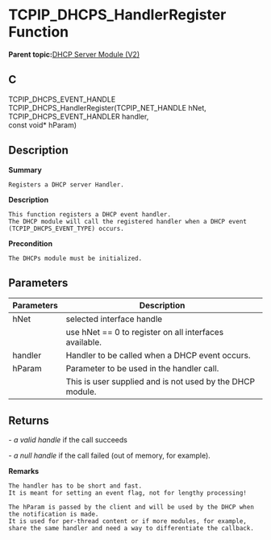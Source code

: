 # TCPIP\_DHCPS\_HandlerRegister Function

**Parent topic:**[DHCP Server Module \(V2\)](GUID-EE292D18-2DE6-478E-AAE1-74C69A31459E.md)

## C

TCPIP\_DHCPS\_EVENT\_HANDLE TCPIP\_DHCPS\_HandlerRegister\(TCPIP\_NET\_HANDLE hNet, TCPIP\_DHCPS\_EVENT\_HANDLER handler,<br />const void\* hParam\)

## Description

**Summary**

```
Registers a DHCP server Handler.  
```

**Description**

```
This function registers a DHCP event handler.
The DHCP module will call the registered handler when a DHCP event (TCPIP_DHCPS_EVENT_TYPE) occurs.  
```

**Precondition**

```
The DHCPs module must be initialized.  
```

## Parameters

|Parameters|Description|
|----------|-----------|
|hNet|selected interface handle|
||use hNet == 0 to register on all interfaces available.|
|handler|Handler to be called when a DHCP event occurs.|
|hParam|Parameter to be used in the handler call.|
||This is user supplied and is not used by the DHCP module.|

## Returns

*- a valid handle* if the call succeeds

*- a null handle* if the call failed \(out of memory, for example\).

**Remarks**

```
The handler has to be short and fast.
It is meant for setting an event flag, not for lengthy processing!

The hParam is passed by the client and will be used by the DHCP when the notification is made.
It is used for per-thread content or if more modules, for example,
share the same handler and need a way to differentiate the callback. 
```

